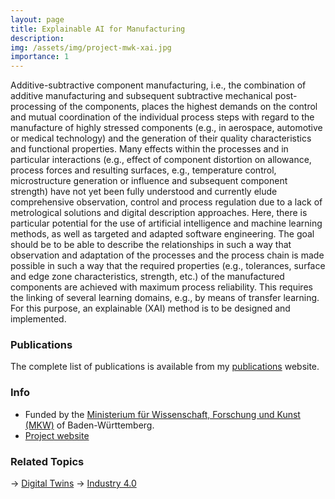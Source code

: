 ```yaml
---
layout: page
title: Explainable AI for Manufacturing
description: 
img: /assets/img/project-mwk-xai.jpg
importance: 1
---
```


Additive-subtractive component manufacturing, i.e., the combination of additive manufacturing and subsequent subtractive mechanical post-processing of the components, places the highest demands on the control and mutual coordination of the individual process steps with regard to the manufacture of highly stressed components (e.g., in aerospace, automotive or medical technology) and the generation of their quality characteristics and functional properties. Many effects within the processes and in particular interactions (e.g., effect of component distortion on allowance, process forces and resulting surfaces, e.g., temperature control, microstructure generation or influence and subsequent component strength) have not yet been fully understood and currently elude comprehensive observation, control and process regulation due to a lack of metrological solutions and digital description approaches. Here, there is particular potential for the use of artificial intelligence and machine learning methods, as well as targeted and adapted software engineering. The goal should be to be able to describe the relationships in such a way that observation and adaptation of the processes and the process chain is made possible in such a way that the required properties (e.g., tolerances, surface and edge zone characteristics, strength, etc.) of the manufactured components are achieved with maximum process reliability. This requires the linking of several learning domains, e.g., by means of transfer learning. For this purpose, an explainable (XAI) method is to be designed and implemented.


### Publications

The complete list of publications is available from my [publications](https://awortmann.github.io/publications/) website.

### Info

- Funded by the [Ministerium für Wissenschaft, Forschung und Kunst (MKW)](https://mwk.baden-wuerttemberg.de/) of Baden-Württemberg.
- [Project website](https://www.aisa.uni-stuttgart.de/research/)

### Related Topics

→ [Digital Twins](https://wortmann.ac/dts/)
→ [Industry 4.0](https://wortmann.ac/i40/)